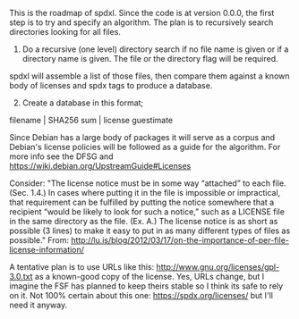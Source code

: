 This is the roadmap of spdxl. Since the code is at version 0.0.0, the
first step is to try and specify an algorithm. The plan is to
recursively search directories looking for all files.

1. Do a recursive (one level) directory search if no file name is
given or if a directory name is given. The file or the directory flag
will be required.

spdxl will assemble a list of those files, then compare them against a
known body of licenses and spdx tags to produce a database.

2. Create a database in this format;

filename | SHA256 sum | license guestimate

Since Debian has a large body of packages it will serve as a corpus and 
Debian's license policies will be followed as a guide for the algorithm. 
For more info see the DFSG and https://wiki.debian.org/UpstreamGuide#Licenses

Consider: "The license notice must be in some way “attached” to each
file. (Sec. 1.4.) In cases where putting it in the file is impossible
or impractical, that requirement can be fulfilled by putting the
notice somewhere that a recipient “would be likely to look for such a
notice,” such as a LICENSE file in the same directory as the
file. (Ex. A.) The license notice is as short as possible (3 lines) to
make it easy to put in as many different types of files as possible."
From:
http://lu.is/blog/2012/03/17/on-the-importance-of-per-file-license-information/

A tentative plan is to use URLs like this:
http://www.gnu.org/licenses/gpl-3.0.txt as a known-good copy of the
license. Yes, URLs change, but I imagine the FSF has planned to keep
theirs stable so I think its safe to rely on it. Not 100% certain
about this one: https://spdx.org/licenses/ but I'll need it anyway.
